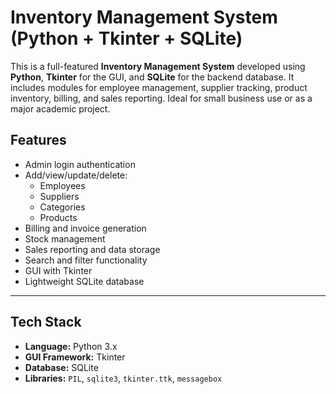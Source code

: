 
#  Inventory Management System (Python + Tkinter + SQLite)

This is a full-featured **Inventory Management System** developed using **Python**, **Tkinter** for the GUI, and **SQLite** for the backend database. It includes modules for employee management, supplier tracking, product inventory, billing, and sales reporting. Ideal for small business use or as a major academic project.

##  Features

- Admin login authentication
- Add/view/update/delete:
  - Employees
  - Suppliers
  - Categories
  - Products
- Billing and invoice generation
- Stock management
- Sales reporting and data storage
- Search and filter functionality
- GUI with Tkinter
- Lightweight SQLite database

---

##  Tech Stack

- **Language:** Python 3.x
- **GUI Framework:** Tkinter
- **Database:** SQLite
- **Libraries:** `PIL`, `sqlite3`, `tkinter.ttk`, `messagebox`

